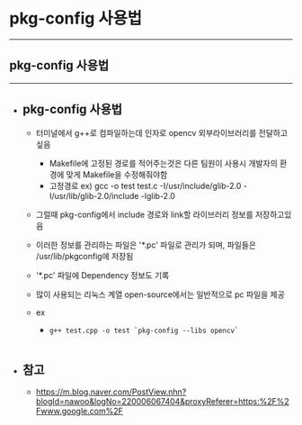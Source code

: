 
# pkg-config 사용법
-----------------------------------------------

## pkg-config 사용법
-----------------------------------------------

- ## pkg-config 사용법
	- 터미널에서 g++로 컴파일하는데 인자로 opencv 외부라이브러리를 전달하고 싶음
		+ Makefile에 고정된 경로를 적어주는것은 다른 팀원이 사용시 개발자의 환경에 맞게 Makefile을 수정해줘야함
		+ 고정경로 ex) gcc -o test test.c -I/usr/include/glib-2.0 -I/usr/lib/glib-2.0/include -lglib-2.0 
	
	- 그럴때 pkg-config에서 include 경로와 link할 라이브러리 정보를 저장하고있음
	- 이러한 정보를 관리하는 파일은 '*.pc' 파일로 관리가 되며, 파일들은 /usr/lib/pkgconfig에 저장됨
	- '*.pc' 파일에 Dependency 정보도 기록
	- 많이 사용되는 리눅스 계열 open-source에서는 일반적으로 pc 파일을 제공

	- ex
		+ ``` g++ test.cpp -o test `pkg-config --libs opencv` ```

	<br/>

- ## 참고
	- https://m.blog.naver.com/PostView.nhn?blogId=nawoo&logNo=220006067404&proxyReferer=https:%2F%2Fwww.google.com%2F

	<br/><br/><br/>
